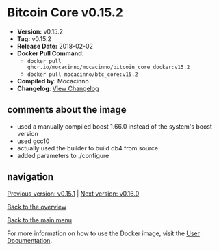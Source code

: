 # Bitcoin Core v0.15.2

- **Version:** v0.15.2
- **Tag:** v0.15.2
- **Release Date:** 2018-02-02
- **Docker Pull Command**:
  - `docker pull ghcr.io/mocacinno/mocacinno/bitcoin_core_docker:v15.2`
  - `docker pull mocacinno/btc_core:v15.2`
- **Compiled by**: Mocacinno
- **Changelog**: [View Changelog](https://github.com/bitcoin/bitcoin/blob/v0.15.2/doc/release-notes.md)

## comments about the image

- used a manually compiled boost 1.66.0 instead of the system's boost version
- used gcc10
- actually used the builder to build db4 from source
- added parameters to ./configure

## navigation

[Previous version: v0.15.1](./v15.1.md) | [Next version: v0.16.0](./v16.0.md)

[Back to the overview](./Readme.md)

[Back to the main menu](../Readme.md)

For more information on how to use the Docker image, visit the [User Documentation](../userdocs/Readme.md).
